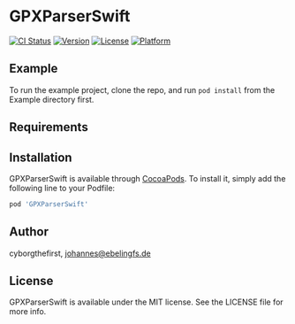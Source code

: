 # GPXParserSwift

[![CI Status](https://img.shields.io/travis/cyborgthefirst/GPXParserSwift.svg?style=flat)](https://travis-ci.org/cyborgthefirst/GPXParserSwift)
[![Version](https://img.shields.io/cocoapods/v/GPXParserSwift.svg?style=flat)](https://cocoapods.org/pods/GPXParserSwift)
[![License](https://img.shields.io/cocoapods/l/GPXParserSwift.svg?style=flat)](https://cocoapods.org/pods/GPXParserSwift)
[![Platform](https://img.shields.io/cocoapods/p/GPXParserSwift.svg?style=flat)](https://cocoapods.org/pods/GPXParserSwift)

## Example

To run the example project, clone the repo, and run `pod install` from the Example directory first.

## Requirements

## Installation

GPXParserSwift is available through [CocoaPods](https://cocoapods.org). To install
it, simply add the following line to your Podfile:

```ruby
pod 'GPXParserSwift'
```

## Author

cyborgthefirst, johannes@ebelingfs.de

## License

GPXParserSwift is available under the MIT license. See the LICENSE file for more info.
